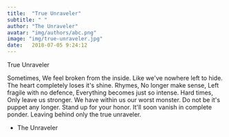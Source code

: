 ```yaml
---
title:  "True Unraveler"
subtitle: " "
author: "The Unraveler"
avatar: "img/authors/abc.png"
image: "img/true-unraveler.jpg"
date:   2018-07-05 9:24:12
---
```

True Unraveler

Sometimes,
We feel broken from the inside.
Like we've nowhere left to hide.
The heart completely loses it's shine.
Rhymes,
No longer make sense,
Left fragile with no defence,
Everything becomes just so intense.
Hard times,
Only leave us stronger.
We have within us our worst monster.
Do not be it's puppet any longer.
Stand up for your honor.
It'll soon vanish in complete ponder.
Leaving behind only the true unraveler.


- The Unraveler